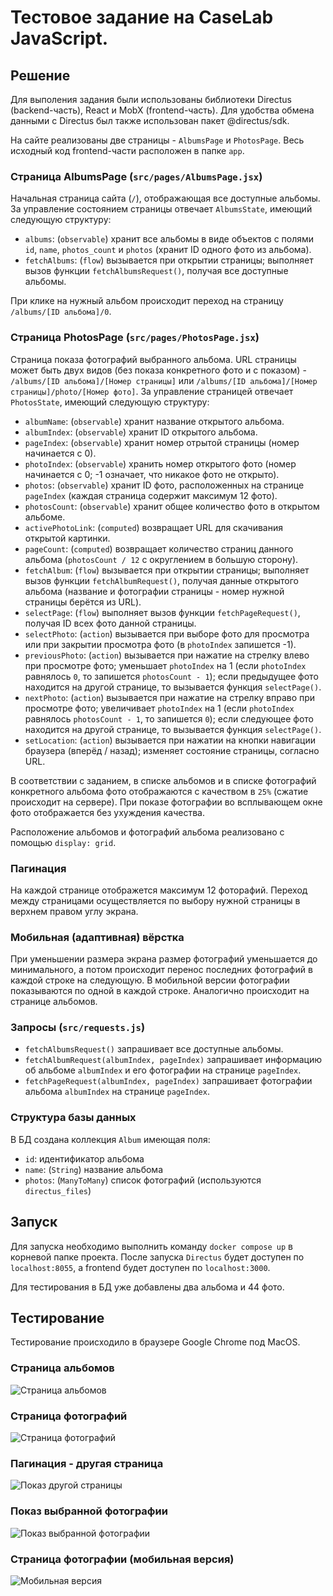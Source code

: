 # Тестовое задание на CaseLab JavaScript.

## Решение

Для выполения задания были использованы библиотеки Directus (backend-часть), React и MobX (frontend-часть). Для удобства обмена данными с Directus был также использован пакет @directus/sdk.

На сайте реализованы две страницы - ```AlbumsPage``` и ```PhotosPage```. Весь исходный код frontend-части расположен в папке ```app```.

### Страница AlbumsPage (```src/pages/AlbumsPage.jsx```)

Начальная страница сайта (```/```), отображающая все доступные альбомы. За управление состоянием страницы отвечает ```AlbumsState```, имеющий следующую структуру:

- ```albums```: (```observable```) хранит все альбомы в виде объектов с полями ```id```, ```name```, ```photos_count``` и ```photos``` (хранит ID одного фото из альбома).
- ```fetchAlbums```: (```flow```) вызывается при открытии страницы; выполняет вызов функции ```fetchAlbumsRequest()```, получая все доступные альбомы.

При клике на нужный альбом происходит переход на страницу ```/albums/[ID альбома]/0```.

### Страница PhotosPage (```src/pages/PhotosPage.jsx```)

Страница показа фотографий выбранного альбома. URL страницы может быть двух видов (без показа конкретного фото и с показом) - ```/albums/[ID альбома]/[Номер страницы]``` или ```/albums/[ID альбома]/[Номер страницы]/photo/[Номер фото]```. За управление страницей отвечает ```PhotosState```, имеющий следующую структуру:

- ```albumName```: (```observable```) хранит название открытого альбома.
- ```albumIndex```: (```observable```) хранит ID открытого альбома.
- ```pageIndex```: (```observable```) хранит номер отрытой страницы (номер начинается с 0).
- ```photoIndex```: (```observable```) хранить номер открытого фото (номер начинается с 0; -1 означает, что никакое фото не открыто).
- ```photos```: (```observable```) хранит ID фото, расположенных на странице ```pageIndex``` (каждая страница содержит максимум 12 фото).
- ```photosCount```: (```observable```) хранит общее количество фото в открытом альбоме.
- ```activePhotoLink```: (```computed```) возвращает URL для скачивания открытой картинки.
- ```pageCount```: (```computed```) возвращает количество страниц данного альбома (```photosCount / 12``` с округлением в большую сторону).
- ```fetchAlbum```: (```flow```) вызывается при открытии страницы; выполняет вызов функции ```fetchAlbumRequest()```, получая данные открытого альбома (название и фотографии страницы - номер нужной страницы берётся из URL).
- ```selectPage```: (```flow```) выполняет вызов функции ```fetchPageRequest()```, получая ID всех фото данной страницы.
- ```selectPhoto```: (```action```) вызывается при выборе фото для просмотра или при закрытии просмотра фото (в ```photoIndex``` запишется -1). 
- ```previousPhoto```: (```action```) вызывается при нажатие на стрелку влево при просмотре фото; уменьшает ```photoIndex``` на 1 (если ```photoIndex``` равнялось ```0```, то запишется ```photosCount - 1```); если предыдущее фото находится на другой странице, то вызывается функция ```selectPage()```.
- ```nextPhoto```: (```action```) вызывается при нажатие на стрелку вправо при просмотре фото; увеличивает ```photoIndex``` на 1 (если ```photoIndex``` равнялось ```photosCount - 1```, то запишется ```0```); если следующее фото находится на другой странице, то вызывается функция ```selectPage()```.
- ```setLocation```: (```action```) вызывается при нажатии на кнопки навигации браузера (вперёд / назад); изменяет состояние страницы, согласно URL.

В соответствии с заданием, в списке альбомов и в списке фотографий конкретного альбома фото отображаются с качеством в ```25%``` (сжатие происходит на сервере). При показе фотографии во всплывающем окне фото отображается без ухуждения качества.

Расположение альбомов и фотографий альбома реализовано с помощью ```display: grid```.

### Пагинация

На каждой странице отображется максимум 12 фоторафий. Переход между страницами осуществляется по выбору нужной страницы в верхнем правом углу экрана.

### Мобильная (адаптивная) вёрстка

При уменьшении размера экрана размер фотографий уменьшается до минимального, а потом происходит перенос последних фотографий в каждой строке на следующую. В мобильной версии фотографии показываются по одной в каждой строке. Аналогично происходит на странице альбомов.

### Запросы (```src/requests.js```)

- ```fetchAlbumsRequest()``` запрашивает все доступные альбомы.
- ```fetchAlbumRequest(albumIndex, pageIndex)``` запрашивает информацию об альбоме ```albumIndex``` и его фотографии на странице ```pageIndex```.
- ```fetchPageRequest(albumIndex, pageIndex)``` запрашивает фотографии альбома ```albumIndex``` на странице ```pageIndex```.

### Cтруктура базы данных

В БД создана коллекция ```Album``` имеющая поля:

- ```id```: идентификатор альбома
- ```name```: (```String```) название альбома
- ```photos```: (```ManyToMany```) список фотографий (используются ```directus_files```)

## Запуск

Для запуска необходимо выполнить команду ```docker compose up``` в корневой папке проекта. После запуска ```Directus``` будет доступен по ```localhost:8055```, а frontend будет доступен по ```localhost:3000```.

Для тестирования в БД уже добавлены два альбома и 44 фото.

## Тестирование

Тестирование происходило в браузере Google Chrome под MacOS.

### Страница альбомов

![Страница альбомов](https://github.com/lenya1567/green_atom/raw/master/images/albums_page_view.png)

### Страница фотографий

![Страница фотографий](https://github.com/lenya1567/green_atom/raw/master/images/photos_page_view.png)

### Пагинация - другая страница

![Показ другой страницы](https://github.com/lenya1567/green_atom/raw/master/images/another_page_view.png)

### Показ выбранной фотографии

![Показ выбранной фотографии](https://github.com/lenya1567/green_atom/raw/master/images/photo_view.png)

### Страница фотографии (мобильная версия)

![Мобильная версия](https://github.com/lenya1567/green_atom/raw/master/images/adaptive_view.png)
